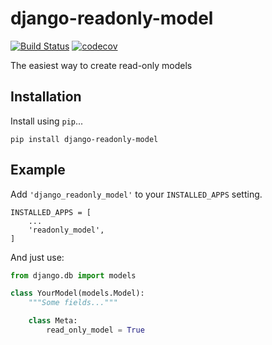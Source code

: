 # django-readonly-model

[![Build Status](https://travis-ci.org/dorosch/django-readonly-model.svg?branch=master)](https://travis-ci.org/dorosch/django-readonly-model)
[![codecov](https://codecov.io/gh/dorosch/django-project-start/branch/master/graph/badge.svg)](https://codecov.io/gh/dorosch/django-project-start)

The easiest way to create read-only models


## Installation

Install using `pip`...

    pip install django-readonly-model


## Example

Add `'django_readonly_model'` to your `INSTALLED_APPS` setting.

    INSTALLED_APPS = [
        ...
        'readonly_model',
    ]

And just use:

```python
from django.db import models

class YourModel(models.Model):
    """Some fields..."""

    class Meta:
        read_only_model = True
```
